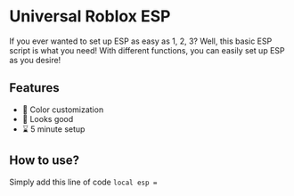 # Universal Roblox ESP

If you ever wanted to set up ESP as easy as 1, 2, 3? Well, this basic ESP script is what you need! With different functions, you can easily set up ESP as you desire!

## Features

- 🌈 Color customization
- 👀 Looks good
- ⌛ 5 minute setup


## How to use?

Simply add this line of code
`local esp = `
